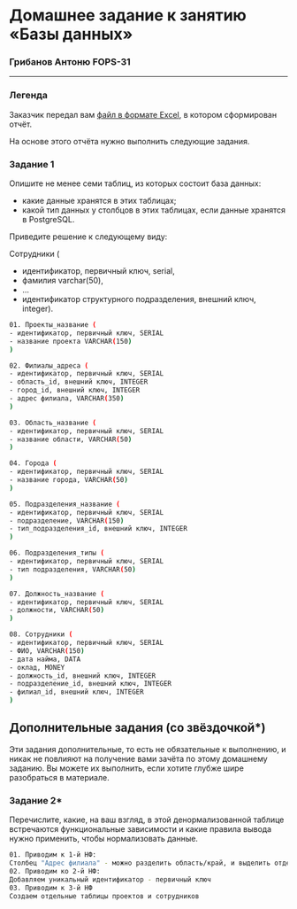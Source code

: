 # Домашнее задание к занятию «Базы данных»
### Грибанов Антоню FOPS-31

---
### Легенда

Заказчик передал вам [файл в формате Excel](https://github.com/netology-code/sdb-homeworks/blob/main/resources/hw-12-1.xlsx), в котором сформирован отчёт. 

На основе этого отчёта нужно выполнить следующие задания.

### Задание 1

Опишите не менее семи таблиц, из которых состоит база данных:

- какие данные хранятся в этих таблицах;
- какой тип данных у столбцов в этих таблицах, если данные хранятся в PostgreSQL.

Приведите решение к следующему виду:

Сотрудники (

- идентификатор, первичный ключ, serial,
- фамилия varchar(50),
- ...
- идентификатор структурного подразделения, внешний ключ, integer).

```bash
01. Проекты_название (
- идентификатор, первичный ключ, SERIAL
- название проекта VARCHAR(150)
)

02. Филиалы_адреса (
- идентификатор, первичный ключ, SERIAL
- область_id, внешний ключ, INTEGER
- город_id, внешний ключ, INTEGER
- адрес филиала, VARCHAR(350)
)

03. Область_название (
- идентификатор, первичный ключ, SERIAL
- название области, VARCHAR(50)
)

04. Города (
- идентификатор, первичный ключ, SERIAL
- название города, VARCHAR(50)
)

05. Подразделения_название (
- идентификатор, первичный ключ, SERIAL
- подразделение, VARCHAR(150)
- тип_подразделения_id, внешний ключ, INTEGER
)

06. Подразделения_типы (
- идентификатор, первичный ключ, SERIAL
- тип подразделения, VARCHAR(50)
)

07. Должность_название (
- идентификатор, первичный ключ, SERIAL
- должности, VARCHAR(50)
)

08. Сотрудники (
- идентификатор, первичный ключ, SERIAL
- ФИО, VARCHAR(150)
- дата найма, DATA
- оклад, MONEY
- должность_id, внешний ключ, INTEGER
- подразделение_id, внешний ключ, INTEGER
- филиал_id, внешний ключ, INTEGER
)

```


## Дополнительные задания (со звёздочкой*)
Эти задания дополнительные, то есть не обязательные к выполнению, и никак не повлияют на получение вами зачёта по этому домашнему заданию. Вы можете их выполнить, если хотите глубже шире разобраться в материале.

### Задание 2*

Перечислите, какие, на ваш взгляд, в этой денормализованной таблице встречаются функциональные зависимости и какие правила вывода нужно применить, чтобы нормализовать данные.

```bash
01. Приводим к 1-й НФ:
Столбец "Адрес филиала" - можно разделить область/край, и выделить отдельно город
02. Приводим ко 2-й НФ:
Добавляем уникальный идентификатор - первичный ключ
03. Приводим к 3-й НФ
Создаем отдельные таблицы проектов и сотрудников
```
